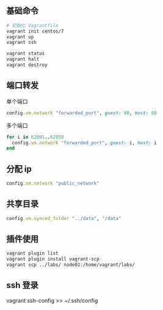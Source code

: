 ## 基础命令
```sh
# 初始化 Vagrantfile
vagrant init centos/7
vagrant up
vagrant ssh

vagrant status
vagrant halt
vagrant destroy
```

## 端口转发
单个端口
```ruby
config.vm.network "forwarded_port", guest: 80, host: 80
```
多个端口
```ruby
for i in 62001..62050
  config.vm.network "forwarded_port", guest: i, host: i
end
```

## 分配 ip
```ruby
config.vm.network "public_network"
```

## 共享目录
```ruby
config.vm.synced_folder "../data", "/data"
```

## 插件使用
```sh
vagrant plugin list
vagrant plugin install vagrant-scp
vagrant scp ../labs/ node01:/home/vagrant/labs/
```

## ssh 登录
vagrant ssh-config >> ~/.ssh/config
